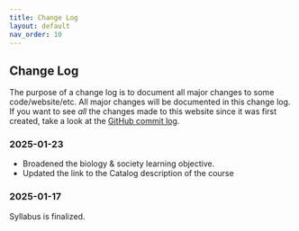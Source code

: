 ```yaml
---
title: Change Log
layout: default
nav_order: 10
---
```


## Change Log

The purpose of a change log is to document all major changes to some code/website/etc. All major changes will be documented in this change log. If you want to see _all_ the changes made to this website since it was first created, take a look at the [GitHub commit log](https://github.com/Reed-Compbio-Classes/bio131-syllabus/commits/main/).

### 2025-01-23

- Broadened the biology & society learning objective.
- Updated the link to the Catalog description of the course

### 2025-01-17

Syllabus is finalized.


